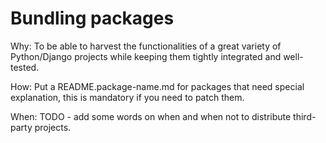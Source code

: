 # Bundling packages

Why: To be able to harvest the functionalities of a great variety of
Python/Django projects while keeping them tightly integrated and
well-tested.

How: Put a README.package-name.md for packages that need special
explanation, this is mandatory if you need to patch them.

When: TODO - add some words on when and when not to distribute third-party
projects.
